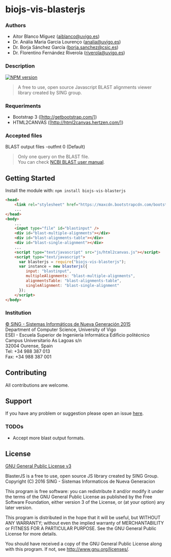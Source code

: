 biojs-vis-blasterjs
=====

### Authors
* Aitor Blanco Míguez (aiblanco@uvigo.es)
* Dr. Anália Maria Garcia Lourenço (analia@uvigo.es)
* Dr. Borja Sánchez García (borja.sanchez@csic.es)
* Dr. Florentino Fernández Riverola (riverola@uvigo.es)

### Description 
[![NPM version](http://img.shields.io/npm/v/biojs-vis-blasterjs.svg)](https://www.npmjs.org/package/biojs-vis-blasterjs) 

> A free to use, open source Javascript BLAST alignments viewer library created by SING group.

### Requeriments
* Bootstrap 3 ([http://getbootstrap.com/])
* HTML2CANVAS ([http://html2canvas.hertzen.com/])

### Accepted files
BLAST output files -outfmt 0 (Default) 
> Only one query on the BLAST file.   
> You can check [NCBI BLAST user manual].

## Getting Started
Install the module with: `npm install biojs-vis-blasterjs`

```html
<head>
	<link rel="stylesheet" href="https://maxcdn.bootstrapcdn.com/bootstrap/3.3.6/css/bootstrap.min.css" integrity="sha384-1q8mTJOASx8j1Au+a5WDVnPi2lkFfwwEAa8hDDdjZlpLegxhjVME1fgjWPGmkzs7" crossorigin="anonymous" />
    ...
</head>
<body>
    ...
    <input type="file" id="blastinput" />
    <div id="blast-multiple-alignments"></div>
    <div id="blast-alignments-table"></div>
    <div id="blast-single-alignment"></div>
    ...
    <script type="text/javascript" src="js/html2canvas.js"></script>    
    <script type="text/javascript">
      var blasterjs = require("biojs-vis-blasterjs");
      var instance = new blasterjs({
         input: "blastinput",
         multipleAlignments: "blast-multiple-alignments",
         alignmentsTable: "blast-alignments-table",
         singleAlignment: "blast-single-alignment"
      });
    </script>
</body>
```

### Institution
[© SING - Sistemas Informáticos de Nueva Generación 2015]    
Department of Computer Science, University of Vigo    
ESEI - Escuela Superior de Ingeniería Informática Edificio politécnico    
Campus Universitario As Lagoas s/n    
32004 Ourense, Spain    
Tel: +34 988 387 013    
Fax: +34 988 387 001

## Contributing
All contributions are welcome.

## Support
If you have any problem or suggestion please open an issue [here](https://github.com/sing-group/biojs-vis-blasterjs/issues).

### TODOs

- Accept more blast output formats.

## License 
[GNU General Public License v3]

BlasterJS is a free to use, open source JS library created by SING Group.
Copyright (C) 2016  SING - Sistemas Informaticos de Nueva Generacion

This program is free software: you can redistribute it and/or modify
it under the terms of the GNU General Public License as published by
the Free Software Foundation, either version 3 of the License, or
(at your option) any later version.

This program is distributed in the hope that it will be useful,
but WITHOUT ANY WARRANTY; without even the implied warranty of
MERCHANTABILITY or FITNESS FOR A PARTICULAR PURPOSE.  See the
GNU General Public License for more details.

You should have received a copy of the GNU General Public License
along with this program.  If not, see <http://www.gnu.org/licenses/>.


   [http://getbootstrap.com/]: <http://getbootstrap.com/>
   [https://html2canvas.hertzen.com/]: <https://html2canvas.hertzen.com/>
   [© SING - Sistemas Informáticos de Nueva Generación 2015]: <http://sing.ei.uvigo.es/>
   [NCBI BLAST user manual]: <http://www.ncbi.nlm.nih.gov/books/NBK279675/>
   [GNU General Public License v3]: <https://github.com/sing-group/biojs-vis-blasterjs/blob/master/LICENSE>
